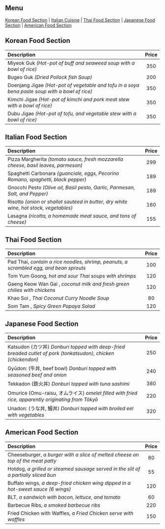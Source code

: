 ## Menu

[Korean Food Section](#korean-food-section) | [Italian Cuisine](#italian-food-section) | [Thai Food Section](#thai-food-section) | [Japanese Food Section](#japanese-food-section) | [American Food Section](#american-food-section)

## Korean Food Section
| Description                                                                                    | Price |
|:-----------------------------------------------------------------------------------------------|:------:|
| Miyeok Guk *(Hot-pot of buff and seaweed soup with a bowl of rice)*                            |   350 |
| Bugeo Guk *(Dried Pollock fish Soup)*                                                          |   200 |
| Doenjang Jigae *(Hot-pot of vegetable and tofu in a soya bena paste soup with a bowl of rice)* |   350 |
| Kimchi Jigae *(Hot-pot of kimchi and pork meat stew with a bowl of rice)*                      |   350 |
| Dubu Jigae *(Hot-pot of tofu, and vegetable stew with a bowl of rice)*                         |   350 |

## Italian Food Section
| Description                                                                           | Price  |
|:--------------------------------------------------------------------------------------|:------:|
| Pizza Margherita *(tomato sauce, fresh mozzarella cheese, basil leaves, parmesan)*    |   299  |
| Spaghetti Carbonara *(guanciale, eggs, Pecorino Romano, spaghetti, black pepper)*     |   189  |
| Gnocchi Pesto *(Olive oil, Basil pesto, Garlic, Parmesan, Salt, and Pepper)*          |   189  |
| Risotto *(onion or shallot sautéed in butter, dry white wine, hot stock, vegetables)* |   160  |
| Lasagna *(ricotta, a homemade meat sauce, and tons of cheese)*                        |   155  |

## Thai Food Section
| Description                                                                            | Price |
|:---------------------------------------------------------------------------------------|:-----:|
| Pad Thai, *contain a rice noodles, shrimp, peanuts, a scrambled egg, and bean sprouts* |  100  |
| Tom Yum Goong, *hot and sour Thai soups with shrimps*                                  |  120  |
| Gaeng Keow Wan Gai , *coconut milk and fresh green chilies with chickens*              |  120  |
| Khao Soi , *Thai Coconut Curry Noodle Soup*                                            |  80   |
| Som Tam , *Spicy Green Papaya Salad*                                                   |  120  |

## Japanese Food Section
| Description                                                                                                    | Price |
|:---------------------------------------------------------------------------------------------------------------|:------:|
| Katsudon (カツ丼) *Donburi topped with deep-fried breaded cutlet of pork (tonkatsudon), chicken (chickendon)*   |   250  |
| Gyūdon: (牛丼, beef bowl) *Donburi topped with seasoned beef and onion*                                         |   240 |
| Tekkadon (鉄火丼) *Donburi topped with tuna sashimi*                                                            |   380 |
| Omurice (Omu-raisu, オムライス) *omelet filled with fried rice, apparently originating from Tōkyō*               |   220 |
| Unadon: (うな丼, 鰻丼) *Donburi topped with broiled eel with vegetables*                                         |   320 |

## American Food Section

| Description                                                                         | Price |
|:------------------------------------------------------------------------------------|:------:|
| Cheeseburger, *a burger with a slice of melted cheese on top of the meat patty*     |    80 |
| Hotdog, *a grilled or steamed sausage served in the slit of a partially sliced bun* |    55 |
| Buffalo wings, *a deep-fried chicken wing dipped in a hot-sweet sauce  (6 wings)*   |   120 |
| BLT, *a sandwich with bacon, lettuce, and tomato*                                   |    60 |
| Barbecue Ribs, *a smoked barbecue ribs*                                             |   220 |
| Fried Chicken with Waffles, *a Fried Chicken serve with waffles*                    |   150 |
